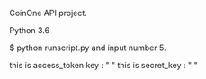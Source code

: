 CoinOne API project.

Python 3.6

$ python runscript.py
and input number 5.

this is access_token key : " "
this is secret_key : " "
